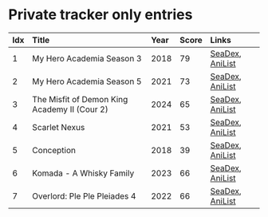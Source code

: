 # Private tracker only entries
| Idx | Title                                        | Year | Score | Links                                                                              |
| :---| :--------------------------------------------| :----| :-----| :----------------------------------------------------------------------------------|
| 1   | My Hero Academia Season 3                    | 2018 | 79    | [SeaDex](https://releases.moe/100166/), [AniList](https://anilist.co/anime/100166) |
| 2   | My Hero Academia Season 5                    | 2021 | 73    | [SeaDex](https://releases.moe/117193/), [AniList](https://anilist.co/anime/117193) |
| 3   | The Misfit of Demon King Academy II (Cour 2) | 2024 | 65    | [SeaDex](https://releases.moe/130590/), [AniList](https://anilist.co/anime/130590) |
| 4   | Scarlet Nexus                                | 2021 | 53    | [SeaDex](https://releases.moe/131150/), [AniList](https://anilist.co/anime/131150) |
| 5   | Conception                                   | 2018 | 39    | [SeaDex](https://releases.moe/101609/), [AniList](https://anilist.co/anime/101609) |
| 6   | Komada - A Whisky Family                     | 2023 | 66    | [SeaDex](https://releases.moe/164293/), [AniList](https://anilist.co/anime/164293) |
| 7   | Overlord: Ple Ple Pleiades 4                 | 2022 | 66    | [SeaDex](https://releases.moe/151898/), [AniList](https://anilist.co/anime/151898) |
